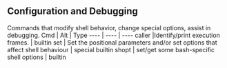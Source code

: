 ## Configuration and Debugging
Commands that modify shell behavior, change special options, assist in debugging. 
Cmd | Alt |	Type
---- | ---- | ----
caller	|Identify/print execution frames. | builtin
set	| Set the positional parameters and/or set options that affect shell behaviour	| 	special builtin
shopt |	set/get some bash-specific shell options | builtin 
